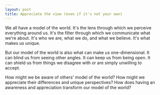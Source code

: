 ```yaml
---
layout: post
title: Appreciate the view (even if it's not your own)
---
```


We all have a model of the world. It's the lens through which we perceive everything around us. It's the filter through which we communicate what we're about. It's who we are, what we do, and what we believe. It's what makes us unique.

But our model of the world is also what can make us one-dimensional. It can blind us from seeing other angles. It can keep us from being open. It can shield us from things we disagree with or are simply unwilling to accept.

How might we be aware of others' model of the world? How might we appreciate their differences and unique perspectives? How does having an awareness and appreciation transform our model of the world?
